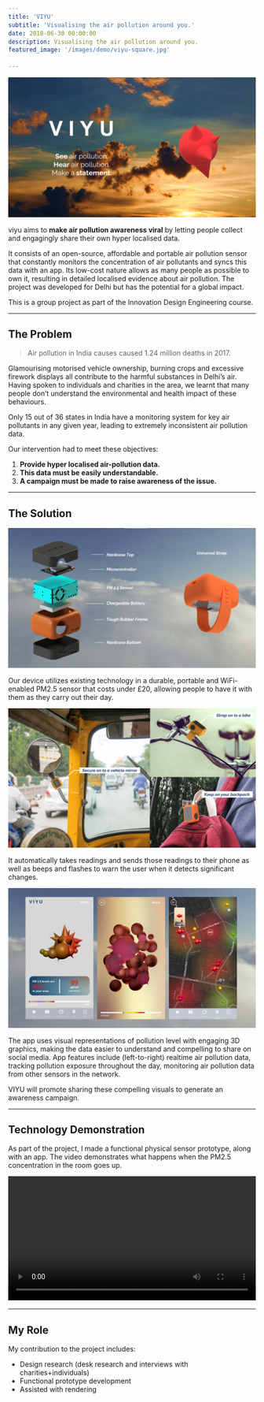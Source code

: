 ```yaml
---
title: 'VIYU'
subtitle: 'Visualising the air pollution around you.'
date: 2018-06-30 00:00:00
description: Visualising the air pollution around you.
featured_image: '/images/demo/viyu-square.jpg'

---
```


![](\images\viyu\header.jpg)

viyu aims to **make air pollution awareness viral** by letting people collect and engagingly share their own hyper localised data.

It consists of an open-source, affordable and portable air pollution sensor that constantly monitors the concentration of air pollutants and syncs this data with an app. Its low-cost nature allows as many people as possible to own it, resulting in detailed localised evidence about air pollution. The project was developed for Delhi but has the potential for a global impact.

This is a group project as part of the Innovation Design Engineering course. 

---

## The Problem

> Air pollution in India causes caused 1.24 million deaths in 2017. 

Glamourising motorised vehicle ownership, burning crops and excessive firework displays all contribute to the harmful substances in Delhi’s air. Having spoken to individuals and charities in the area, we learnt that many people don’t understand the environmental and health impact of these behaviours.

Only 15 out of 36 states in India have a monitoring system for key air pollutants in any given year, leading to extremely inconsistent air pollution data.

Our intervention had to meet these objectives:

1. **Provide hyper localised air-pollution data.**
2. **This data must be easily understandable.**
3. **A campaign must be made to raise awareness of the issue.**

---

## The Solution

![](/images/viyu/exploded.jpg)

Our device utilizes existing technology in a durable, portable and WiFi-enabled PM2.5 sensor that costs under £20, allowing people to have it with them as they carry out their day.

![](/images/viyu/applications.jpg)

It automatically takes readings and sends those readings to their phone as well as beeps and flashes to warn the user when it detects significant changes.

![](/images/viyu/app.jpg)

The app uses visual representations of pollution level with engaging 3D graphics, making the data easier to understand and compelling to share on social media. App features include (left-to-right) realtime air pollution data, tracking pollution exposure throughout the day, monitoring air pollution data from other sensors in the network.

VIYU will promote sharing these compelling visuals to generate an awareness campaign.

---

## Technology Demonstration

As part of the project, I made a functional physical sensor prototype, along with an app. The video demonstrates what happens when the PM2.5 concentration in the room goes up. 

<div>
<video autoplay="autoplay" loop="loop" controls="true" width="100%" mute="true" playsinline="true" >
  <source src="/images/viyu/prototype.mp4" type="video/mp4">
</video>
</div>

---

## My Role

My contribution to the project includes:

* Design research (desk research and interviews with charities+individuals)
* Functional prototype development
* Assisted with rendering 